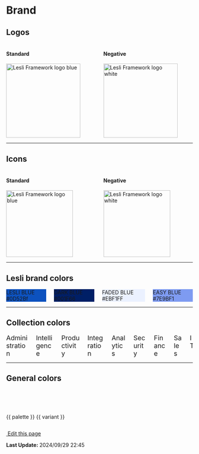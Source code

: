 <script setup>
const palettes_variant = [100, 300, 500, 700, 900]
const palettes = [
    "silver", "blue", "lime", "mint", "banana", "orange", 
    "bubble", "berry", "grape", "cocoa", "slate", "black"
]
</script>

# Brand


## Logos

<div class="columns lesli-css-color-logos">
    <div class="column pt-4 pl-6 pb-5 has-background-grey-lighter">
        <h4 class="mb-2">Standard</h4>
        <img width="200" alt="Lesli Framework logo blue" src="/images/brand/lesli.svg" />
    </div>
    <div class="column pt-4 pl-6 pb-5 has-background-grey-darker">
        <h4 class="mb-2 has-text-white">Negative</h4>
        <img width="200" alt="Lesli Framework logo white" src="/images/brand/lesli-white.svg" />
    </div>
</div>


<hr />

## Icons

<div class="columns lesli-css-color-logos">
    <div class="column pt-4 px-6 pb-5 has-background-grey-lighter">
        <h4 class="mb-4">Standard</h4>
        <img width="180" class="m-auto" alt="Lesli Framework logo blue" src="/images/brand/lesli-icon.svg" />
    </div>
    <div class="column pt-4 px-6 pb-5 has-background-grey-darker">
        <h4 class="mb-4 has-text-white">Negative</h4>
        <img width="180" class="m-auto" alt="Lesli Framework logo white" src="/images/brand/lesli-icon-white.svg" />
    </div>
</div>

<hr />

## Lesli brand colors
<div class="columns lesli-css-brand-colors">
    <div class="column">
        <div class="has-text-centered py-6 has-text-white" style="background:#0d52bf;">
            LESLI BLUE <br> #0D52Bf
        </div>
    </div>
    <div class="column">
        <div class="has-text-centered py-6 has-text-white" style="background:#001f66;">
            DARK BLUE<br> #001F66
        </div>
    </div>
    <div class="column">
        <div class="has-text-centered py-6 has-text-info" style="background:#EBF1FF;">
            FADED BLUE <br> #EBF1FF
        </div>
    </div>
    <div class="column">
        <div class="has-text-centered py-6 has-text-white" style="background:#7E9BF1;">
            EASY BLUE <br> #7E9BF1
        </div>
    </div>
</div>

<hr />

## Collection colors
<div class="columns is-multiline lesli-css-color-collections">
    <div class="column"> 
        <div class="has-text-centered px-4 py-6 has-text-white bg-lesli-css-color-collection-administration">
            Administration
        </div>
    </div>
    <div class="column"> 
        <div class="has-text-centered px-4 py-6 has-text-white bg-lesli-css-color-collection-intelligence">
            Intelligence
        </div>
    </div>
    <div class="column">
        <div class="has-text-centered px-4 py-6 has-text-white bg-lesli-css-color-collection-productivity">
            Productivity
        </div>
    </div>
    <div class="column">
        <div class="has-text-centered px-4 py-6 has-text-black bg-lesli-css-color-collection-integration">
            Integration
        </div>
    </div>
    <div class="column">
        <div class="has-text-centered px-4 py-6 has-text-black bg-lesli-css-color-collection-analytics">
            Analytics
        </div>
    </div>
    <div class="column">
        <div class="has-text-centered px-4 py-6 has-text-black bg-lesli-css-color-collection-security">
            Security
        </div>
    </div>
    <div class="column">
        <div class="has-text-centered px-4 py-6 has-text-white bg-lesli-css-color-collection-finance">
            Finance
        </div>
    </div>
    <div class="column">
        <div class="has-text-centered px-4 py-6 has-text-white bg-lesli-css-color-collection-sales">
            Sales
        </div>
    </div>
    <div class="column">
        <div class="has-text-centered px-4 py-6 has-text-black bg-lesli-css-color-collection-it">
            IT
        </div>
    </div>
</div>

<hr />

## General colors

<div v-for="palette in palettes" class="columns lesli-css-colors">
    <div v-for="variant in palettes_variant" class="column">
        <div :class="'bg-lesli-css-color-'+palette+'-'+variant">
        </div>
        <p class="m-0 has-text-centered">
            {{ palette }} {{ variant }}
        </p>
    </div>
</div>

<style lang="scss">
    $border-radius: .4rem;
    $border-radius: .4rem;
    @import "lesli-css";
    @import "bulma/sass/grid/columns";
    @import "bulma/sass/helpers/color";
    @import "bulma/sass/helpers/spacing";
    @import "bulma/sass/helpers/typography";
    

    @include lesli-css-color-print(background, bg-lesli-css-color);

    .lesli-css-brand-colors .column div {
        border-radius: $border-radius;
    }

    .lesli-css-color-logos .column {
        &:first-child {
            border-radius: $border-radius 0 0 $border-radius;
        }
        &:last-child {
            border-radius: 0 $border-radius $border-radius 0;
        }
    }

    .lesli-css-color-collections .column div {
        border-radius: 6px;
        font-size: 1.1rem;
    }

    .lesli-css-colors .column div {
        border-radius: $border-radius;
        height: 3.2rem;
    }
</style>

<section class="lesli-documentation-footer">
    <p><a target="blank" href="https://github.com/LesliTech/Lesli/tree/master/docs/theming/brand.md"><i class="ri-external-link-fill"></i>&nbsp;Edit this page</a><p/>
    <p><b>Last Update: </b>2024/09/29 22:45</p>
</section>

<!-- This code was automatically generated -->
<!-- to update this docs please run rake docs:build -->

